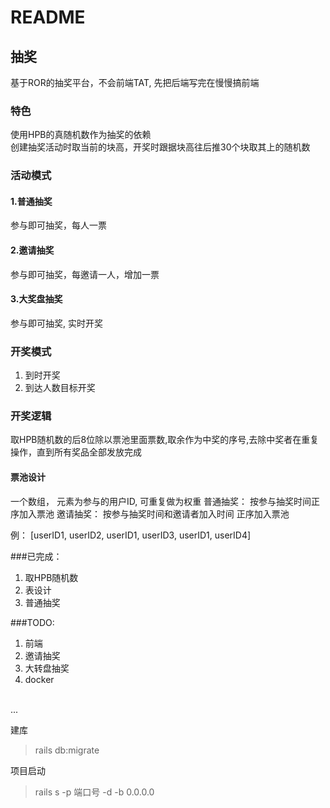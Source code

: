 # README

## 抽奖 

基于ROR的抽奖平台，不会前端TAT, 先把后端写完在慢慢搞前端

### 特色
使用HPB的真随机数作为抽奖的依赖\
创建抽奖活动时取当前的块高，开奖时跟据块高往后推30个块取其上的随机数

### 活动模式

#### 1.普通抽奖
参与即可抽奖，每人一票

#### 2.邀请抽奖
参与即可抽奖，每邀请一人，增加一票

#### 3.大奖盘抽奖
参与即可抽奖, 实时开奖

### 开奖模式
1. 到时开奖
2. 到达人数目标开奖

### 开奖逻辑
取HPB随机数的后8位除以票池里面票数,取余作为中奖的序号,去除中奖者在重复操作，直到所有奖品全部发放完成

#### 票池设计
一个数组， 元素为参与的用户ID, 可重复做为权重
普通抽奖： 按参与抽奖时间正序加入票池
邀请抽奖： 按参与抽奖时间和邀请者加入时间 正序加入票池

例： 
[userID1, userID2, userID1, userID3, userID1, userID4]
 
###已完成： 
1. 取HPB随机数
2. 表设计
3. 普通抽奖

###TODO:
1. 前端
2. 邀请抽奖
3. 大转盘抽奖
4. docker

\
...

建库
> rails db:migrate

项目启动
> rails s -p 端口号 -d -b 0.0.0.0




